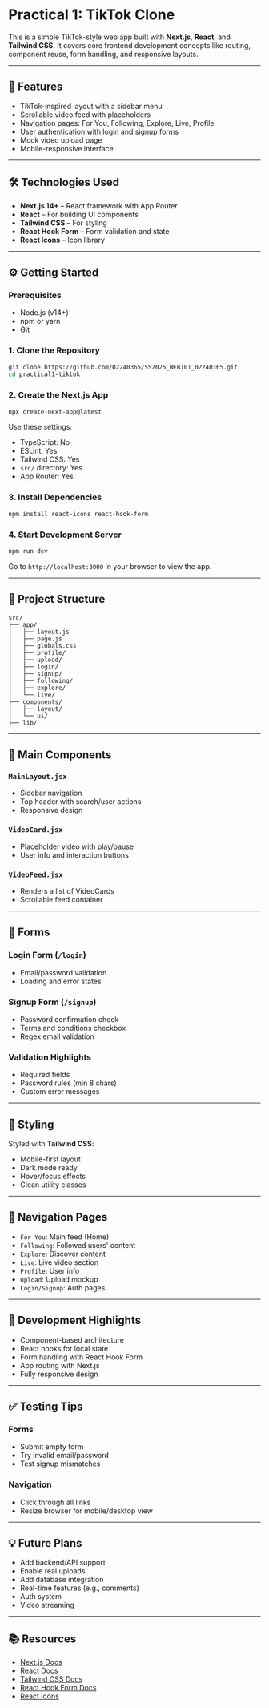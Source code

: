 
# Practical 1: TikTok Clone

This is a simple TikTok-style web app built with **Next.js**, **React**, and **Tailwind CSS**. It covers core frontend development concepts like routing, component reuse, form handling, and responsive layouts.

---

## 🚀 Features

- TikTok-inspired layout with a sidebar menu
- Scrollable video feed with placeholders
- Navigation pages: For You, Following, Explore, Live, Profile
- User authentication with login and signup forms
- Mock video upload page
- Mobile-responsive interface

---

## 🛠 Technologies Used

- **Next.js 14+** – React framework with App Router
- **React** – For building UI components
- **Tailwind CSS** – For styling
- **React Hook Form** – Form validation and state
- **React Icons** – Icon library

---

## ⚙️ Getting Started

### Prerequisites

- Node.js (v14+)
- npm or yarn
- Git

### 1. Clone the Repository

```bash
git clone https://github.com/02240365/SS2025_WEB101_02240365.git
cd practical1-tiktok
```

### 2. Create the Next.js App

```bash
npx create-next-app@latest
```

Use these settings:
- TypeScript: No
- ESLint: Yes
- Tailwind CSS: Yes
- `src/` directory: Yes
- App Router: Yes

### 3. Install Dependencies

```bash
npm install react-icons react-hook-form
```

### 4. Start Development Server

```bash
npm run dev
```

Go to `http://localhost:3000` in your browser to view the app.

---

## 📁 Project Structure

```
src/
├── app/
│   ├── layout.js
│   ├── page.js
│   ├── globals.css
│   ├── profile/
│   ├── upload/
│   ├── login/
│   ├── signup/
│   ├── following/
│   ├── explore/
│   └── live/
├── components/
│   ├── layout/
│   └── ui/
├── lib/
```

---

## 🧩 Main Components

### `MainLayout.jsx`
- Sidebar navigation
- Top header with search/user actions
- Responsive design

### `VideoCard.jsx`
- Placeholder video with play/pause
- User info and interaction buttons

### `VideoFeed.jsx`
- Renders a list of VideoCards
- Scrollable feed container

---

## 📝 Forms

### Login Form (`/login`)
- Email/password validation
- Loading and error states

### Signup Form (`/signup`)
- Password confirmation check
- Terms and conditions checkbox
- Regex email validation

### Validation Highlights
- Required fields
- Password rules (min 8 chars)
- Custom error messages

---

## 🎨 Styling

Styled with **Tailwind CSS**:
- Mobile-first layout
- Dark mode ready
- Hover/focus effects
- Clean utility classes

---

## 🧭 Navigation Pages

- `For You`: Main feed (Home)
- `Following`: Followed users' content
- `Explore`: Discover content
- `Live`: Live video section
- `Profile`: User info
- `Upload`: Upload mockup
- `Login/Signup`: Auth pages

---

## 📌 Development Highlights

- Component-based architecture
- React hooks for local state
- Form handling with React Hook Form
- App routing with Next.js
- Fully responsive design

---

## ✅ Testing Tips

### Forms
- Submit empty form
- Try invalid email/password
- Test signup mismatches

### Navigation
- Click through all links
- Resize browser for mobile/desktop view

---

## 💡 Future Plans

- Add backend/API support
- Enable real uploads
- Add database integration
- Real-time features (e.g., comments)
- Auth system
- Video streaming

---

## 📚 Resources

- [Next.js Docs](https://nextjs.org/docs)
- [React Docs](https://reactjs.org/docs)
- [Tailwind CSS Docs](https://tailwindcss.com/docs)
- [React Hook Form Docs](https://react-hook-form.com/)
- [React Icons](https://react-icons.github.io/react-icons/)
